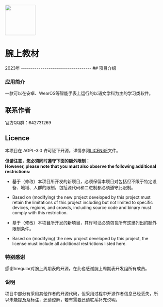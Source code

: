 <img src="https://github.com/DaoChuanXS/WearTextBook/blob/main/logo.png" width="100px"/></p>
<h1 >腕上教材</h1>
2023年
------------------------------------
## 项目介绍

### 应用简介

一款可以在安卓、WearOS等智能手表上运行的以语文学科为主的学习类软件。



## 联系作者
官方QQ群：642731269
## Licence

本项目在 AGPL-3.0 许可证下开源，详情参阅[LICENSE](https://github.com/Irregular2333/WearElements/blob/main/LICENSE)文件。

**但请注意，您必须同时遵守下面的额外限制：**
<br>
**However, please note that you must also observe the following additional restrictions:**

- 基于（修改）本项目所开发的新项目，必须保留本项目对包括但不限于特定设备、地域、人群的限制，包括源代码和二进制都必须遵守此限制。
- Based on (modifying) the new project developed by this project must retain the limitations of this project including but not limited to specific devices, regions, and crowds, including source code and binary must comply with this restriction.

- 基于（修改）本项目所开发的新项目，其许可证必须包含所有这里列出的额外限制条件。
- Based on (modifying) the new project developed by this project, the license must include all additional restrictions listed here.


</p>

### 特别感谢
感谢Irregular对腕上周期表的开源，在此也感谢腕上周期表开发组所有成员。

### 说明
项目中部分有采用其他作者的开源代码，但采用过程中开源作者信息已经丢失，所以未能提及及标注，还请谅解，若有需要还请联系补充说明。

